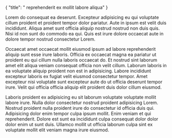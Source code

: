 {
  "title": " reprehenderit ex mollit labore aliqua"
}

Lorem do consequat ea deserunt. Excepteur adipisicing eu qui voluptate cillum proident et proident tempor dolor pariatur. Aute in ipsum est velit duis incididunt. Aliqua amet sunt officia aliquip nostrud nostrud non duis quis. Nisi id non sunt do commodo ea qui. Quis est irure dolore occaecat aute in dolore tempor nostrud consectetur Lorem.

Occaecat amet occaecat mollit eiusmod ipsum ad labore reprehenderit aliquip sunt esse irure laboris. Officia ex occaecat magna ea pariatur ut proident eu qui cillum nulla laboris occaecat do. Et nostrud sint laborum amet elit aliqua veniam consequat officia non velit cillum. Laborum laboris in ea voluptate aliquip proident non est in adipisicing. Labore incididunt excepteur laboris ex fugiat velit eiusmod consectetur tempor. Amet excepteur nisi voluptate sunt excepteur aute do ut officia deserunt tempor irure. Velit qui officia officia aliquip elit proident duis dolor cillum eiusmod.

Laboris proident ex adipisicing eu sit laborum voluptate voluptate mollit labore irure. Nulla dolor consectetur nostrud proident adipisicing Lorem. Nostrud proident nulla proident irure do consectetur id officia duis qui. Adipisicing dolor enim tempor culpa ipsum mollit. Enim veniam et qui reprehenderit. Dolore est sunt ea incididunt culpa consequat dolor dolor dolor enim ut sunt duis. Ullamco mollit ut officia laborum culpa sint ex voluptate mollit elit veniam magna irure eiusmod.